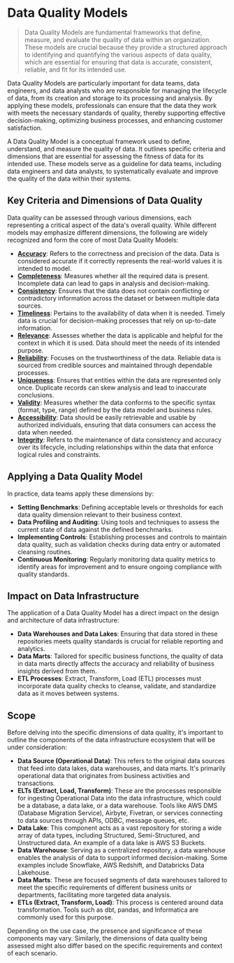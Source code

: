 # Data Quality Models
> Data Quality Models are fundamental frameworks that define, measure, and evaluate the quality of data within an organization. These models are crucial because they provide a structured approach to identifying and quantifying the various aspects of data quality, which are essential for ensuring that data is accurate, consistent, reliable, and fit for its intended use.

Data Quality Models are particularly important for data teams, data engineers, and data analysts who are responsible for managing the lifecycle of data, from its creation and storage to its processing and analysis. By applying these models, professionals can ensure that the data they work with meets the necessary standards of quality, thereby supporting effective decision-making, optimizing business processes, and enhancing customer satisfaction.

A Data Quality Model is a conceptual framework used to define, understand, and measure the quality of data. It outlines specific criteria and dimensions that are essential for assessing the fitness of data for its intended use. These models serve as a guideline for data teams, including data engineers and data analysts, to systematically evaluate and improve the quality of the data within their systems.

## Key Criteria and Dimensions of Data Quality
Data quality can be assessed through various dimensions, each representing a critical aspect of the data's overall quality. While different models may emphasize different dimensions, the following are widely recognized and form the core of most Data Quality Models:

* [**Accuracy**](./accuracy_dimension.md): Refers to the correctness and precision of the data. Data is considered accurate if it correctly represents the real-world values it is intended to model.
* [**Completeness**](./completeness_dimension.md): Measures whether all the required data is present. Incomplete data can lead to gaps in analysis and decision-making.
* [**Consistency**](./consistency_dimension.md): Ensures that the data does not contain conflicting or contradictory information across the dataset or between multiple data sources.
* [**Timeliness**](./timeliness_dimension.md): Pertains to the availability of data when it is needed. Timely data is crucial for decision-making processes that rely on up-to-date information.
* [**Relevance**](./relevance_dimension.md): Assesses whether the data is applicable and helpful for the context in which it is used. Data should meet the needs of its intended purpose.
* [**Reliability**](./reliability_dimension.md): Focuses on the trustworthiness of the data. Reliable data is sourced from credible sources and maintained through dependable processes.
* [**Uniqueness**](./uniqueness_dimension.md): Ensures that entities within the data are represented only once. Duplicate records can skew analysis and lead to inaccurate conclusions.
* [**Validity**](./validity_dimension.md): Measures whether the data conforms to the specific syntax (format, type, range) defined by the data model and business rules.
* [**Accessibility**](./accessibility_dimension.md): Data should be easily retrievable and usable by authorized individuals, ensuring that data consumers can access the data when needed.
* [**Integrity**](./integrity_dimension.md): Refers to the maintenance of data consistency and accuracy over its lifecycle, including relationships within the data that enforce logical rules and constraints.

## Applying a Data Quality Model
In practice, data teams apply these dimensions by:

* **Setting Benchmarks**: Defining acceptable levels or thresholds for each data quality dimension relevant to their business context.
* **Data Profiling and Auditing**: Using tools and techniques to assess the current state of data against the defined benchmarks.
* **Implementing Controls**: Establishing processes and controls to maintain data quality, such as validation checks during data entry or automated cleansing routines.
* **Continuous Monitoring**: Regularly monitoring data quality metrics to identify areas for improvement and to ensure ongoing compliance with quality standards.

## Impact on Data Infrastructure
The application of a Data Quality Model has a direct impact on the design and architecture of data infrastructure:

* **Data Warehouses and Data Lakes**: Ensuring that data stored in these repositories meets quality standards is crucial for reliable reporting and analytics.
* **Data Marts**: Tailored for specific business functions, the quality of data in data marts directly affects the accuracy and reliability of business insights derived from them.
* **ETL Processes**: Extract, Transform, Load (ETL) processes must incorporate data quality checks to cleanse, validate, and standardize data as it moves between systems.

## Scope
Before delving into the specific dimensions of data quality, it's important to outline the components of the data infrastructure ecosystem that will be under consideration:

* **Data Source (Operational Data)**: This refers to the original data sources that feed into data lakes, data warehouses, and data marts. It's primarily operational data that originates from business activities and transactions.
* **ELTs (Extract, Load, Transform)**: These are the processes responsible for ingesting Operational Data into the data infrastructure, which could be a database, a data lake, or a data warehouse. Tools like AWS DMS (Database Migration Service), Airbyte, Fivetran, or services connecting to data sources through APIs, ODBC, message queues, etc.
* **Data Lake**: This component acts as a vast repository for storing a wide array of data types, including Structured, Semi-Structured, and Unstructured data. An example of a data lake is AWS S3 Buckets.
* **Data Warehouse**: Serving as a centralized repository, a data warehouse enables the analysis of data to support informed decision-making. Some examples include Snowflake, AWS Redshift, and Databricks Data Lakehouse.
* **Data Marts**: These are focused segments of data warehouses tailored to meet the specific requirements of different business units or departments, facilitating more targeted data analysis.
* **ETLs (Extract, Transform, Load)**: This process is centered around data transformation. Tools such as dbt, pandas, and Informatica are commonly used for this purpose.

Depending on the use case, the presence and significance of these components may vary. Similarly, the dimensions of data quality being assessed might also differ based on the specific requirements and context of each scenario.
